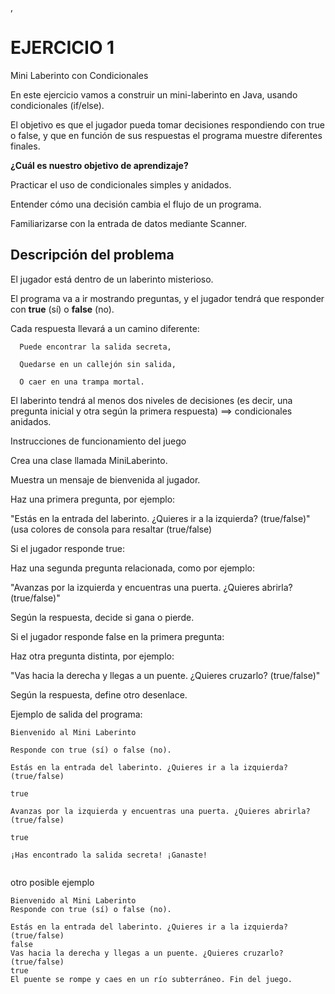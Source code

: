,
# EJERCICIO 1

Mini Laberinto con Condicionales

En este ejercicio vamos a construir un mini-laberinto en Java, usando condicionales (if/else).

El objetivo es que el jugador pueda tomar decisiones respondiendo con true o false, y que en función de sus respuestas el programa muestre diferentes finales.

 __¿Cuál es nuestro objetivo de aprendizaje?__

Practicar el uso de condicionales simples y anidados.

Entender cómo una decisión cambia el flujo de un programa.

Familiarizarse con la entrada de datos mediante Scanner.

## Descripción del problema

El jugador está dentro de un laberinto misterioso.

El programa va a ir mostrando preguntas, y el jugador tendrá que responder con __true__ (sí) o __false__ (no).

Cada respuesta llevará a un camino diferente:

      Puede encontrar la salida secreta,

      Quedarse en un callejón sin salida,

      O caer en una trampa mortal.

El laberinto tendrá al menos dos niveles de decisiones (es decir, una pregunta inicial y otra según la primera respuesta)   ==> condicionales anidados.

 Instrucciones de funcionamiento del juego

Crea una clase llamada MiniLaberinto.

Muestra un mensaje de bienvenida al jugador.

Haz una primera pregunta, por ejemplo:

"Estás en la entrada del laberinto. ¿Quieres ir a la izquierda? (true/false)"
(usa colores de consola para resaltar (true/false)

Si el jugador responde true:

Haz una segunda pregunta relacionada, como por ejemplo:

"Avanzas por la izquierda y encuentras una puerta. ¿Quieres abrirla? (true/false)"

Según la respuesta, decide si gana o pierde.

Si el jugador responde false en la primera pregunta:

Haz otra pregunta distinta, por ejemplo:

"Vas hacia la derecha y llegas a un puente. ¿Quieres cruzarlo? (true/false)"

Según la respuesta, define otro desenlace.


Ejemplo de salida del programa:

```
Bienvenido al Mini Laberinto

Responde con true (sí) o false (no).

Estás en la entrada del laberinto. ¿Quieres ir a la izquierda? (true/false)

true

Avanzas por la izquierda y encuentras una puerta. ¿Quieres abrirla? (true/false)

true

¡Has encontrado la salida secreta! ¡Ganaste!


```

otro posible ejemplo
```
Bienvenido al Mini Laberinto
Responde con true (sí) o false (no).

Estás en la entrada del laberinto. ¿Quieres ir a la izquierda? (true/false)
false
Vas hacia la derecha y llegas a un puente. ¿Quieres cruzarlo? (true/false)
true
El puente se rompe y caes en un río subterráneo. Fin del juego.

```


